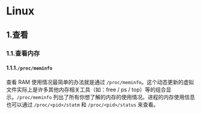 # Linux

## 1.查看

### 1.1.查看内存

#### 1.1.1.`/proc/meminfo`

查看 RAM 使用情况最简单的办法就是通过 `/proc/meminfo`。这个动态更新的虚拟文件实际上是许多其他内存相关工具（如：free / ps / top）等的组合显示。`/proc/meminfo` 列出了所有你想了解的内存的使用情况。进程的内存使用信息也可以通过 `/proc/<pid>/statm` 和 `/proc/<pid>/status` 来查看。

```shell

```
